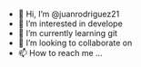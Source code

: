 - 👋 Hi, I’m @juanrodriguez21
- 👀 I’m interested in develope
- 🌱 I’m currently learning git
- 💞️ I’m looking to collaborate on 
- 📫 How to reach me ...
